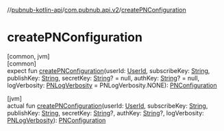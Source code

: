 //[pubnub-kotlin-api](../../index.md)/[com.pubnub.api.v2](index.md)/[createPNConfiguration](create-p-n-configuration.md)

# createPNConfiguration

[common, jvm]\
[common]\
expect fun [createPNConfiguration](create-p-n-configuration.md)(userId: [UserId](../com.pubnub.api/-user-id/index.md), subscribeKey: [String](https://kotlinlang.org/api/latest/jvm/stdlib/kotlin/-string/index.html), publishKey: [String](https://kotlinlang.org/api/latest/jvm/stdlib/kotlin/-string/index.html), secretKey: [String](https://kotlinlang.org/api/latest/jvm/stdlib/kotlin/-string/index.html)? = null, authKey: [String](https://kotlinlang.org/api/latest/jvm/stdlib/kotlin/-string/index.html)? = null, logVerbosity: [PNLogVerbosity](../com.pubnub.api.enums/-p-n-log-verbosity/index.md) = PNLogVerbosity.NONE): [PNConfiguration](-p-n-configuration/index.md)

[jvm]\
actual fun [createPNConfiguration](create-p-n-configuration.md)(userId: [UserId](../com.pubnub.api/-user-id/index.md), subscribeKey: [String](https://kotlinlang.org/api/latest/jvm/stdlib/kotlin/-string/index.html), publishKey: [String](https://kotlinlang.org/api/latest/jvm/stdlib/kotlin/-string/index.html), secretKey: [String](https://kotlinlang.org/api/latest/jvm/stdlib/kotlin/-string/index.html)?, authKey: [String](https://kotlinlang.org/api/latest/jvm/stdlib/kotlin/-string/index.html)?, logVerbosity: [PNLogVerbosity](../com.pubnub.api.enums/-p-n-log-verbosity/index.md)): [PNConfiguration](-p-n-configuration/index.md)
